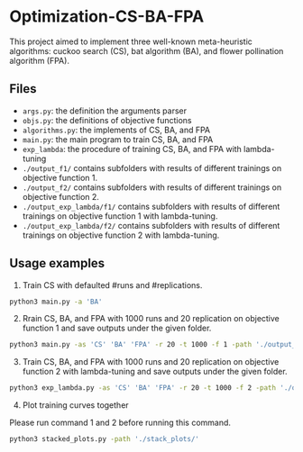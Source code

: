 # Optimization-CS-BA-FPA

This project aimed to implement three well-known meta-heuristic algorithms: cuckoo search (CS), bat algorithm (BA), and flower pollination algorithm (FPA).

## Files

- `args.py`: the definition the arguments parser
- `objs.py`: the definitions of objective functions
- `algorithms.py`: the implements of CS, BA, and FPA
- `main.py`: the main program to train CS, BA, and FPA
- `exp_lambda`: the procedure of training CS, BA, and FPA with lambda-tuning
- `./output_f1/` contains subfolders with results of different trainings on objective function 1.
- `./output_f2/` contains subfolders with results of different trainings on objective function 2.
- `./output_exp_lambda/f1/` contains subfolders with results of different trainings on objective function 1 with lambda-tuning.
- `./output_exp_lambda/f2/` contains subfolders with results of different trainings on objective function 2 with lambda-tuning.

## Usage examples

1. Train CS with defaulted #runs and #replications.

```bash
python3 main.py -a 'BA' 
```

2. Rrain CS, BA, and FPA with 1000 runs and 20 replication on objective function 1 and save outputs under the given folder.

```bash
python3 main.py -as 'CS' 'BA' 'FPA' -r 20 -t 1000 -f 1 -path './output_f1/' 
```

3. Train CS, BA, and FPA with 1000 runs and 20 replication on objective function 2 with lambda-tuning and save outputs under the given folder.

```bash
python3 exp_lambda.py -as 'CS' 'BA' 'FPA' -r 20 -t 1000 -f 2 -path './output_exp_lambda/f2/'
```

4. Plot training curves together

Please run command 1 and 2 before running this command.

```bash
python3 stacked_plots.py -path './stack_plots/'
```
